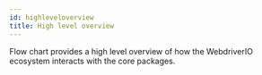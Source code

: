 ```yaml
---
id: highleveloverview
title: High level overview
---
```

Flow chart provides a high level overview of how the WebdriverIO ecosystem interacts with the core packages.
